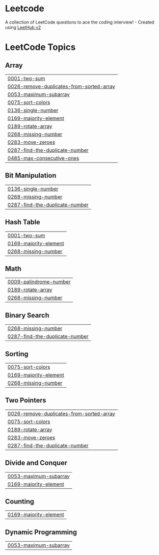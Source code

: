 # Leetcode
A collection of LeetCode questions to ace the coding interview! - Created using [LeetHub v2](https://github.com/arunbhardwaj/LeetHub-2.0)

<!---LeetCode Topics Start-->
# LeetCode Topics
## Array
|  |
| ------- |
| [0001-two-sum](https://github.com/Himanshu210604/Leetcode/tree/master/0001-two-sum) |
| [0026-remove-duplicates-from-sorted-array](https://github.com/Himanshu210604/Leetcode/tree/master/0026-remove-duplicates-from-sorted-array) |
| [0053-maximum-subarray](https://github.com/Himanshu210604/Leetcode/tree/master/0053-maximum-subarray) |
| [0075-sort-colors](https://github.com/Himanshu210604/Leetcode/tree/master/0075-sort-colors) |
| [0136-single-number](https://github.com/Himanshu210604/Leetcode/tree/master/0136-single-number) |
| [0169-majority-element](https://github.com/Himanshu210604/Leetcode/tree/master/0169-majority-element) |
| [0189-rotate-array](https://github.com/Himanshu210604/Leetcode/tree/master/0189-rotate-array) |
| [0268-missing-number](https://github.com/Himanshu210604/Leetcode/tree/master/0268-missing-number) |
| [0283-move-zeroes](https://github.com/Himanshu210604/Leetcode/tree/master/0283-move-zeroes) |
| [0287-find-the-duplicate-number](https://github.com/Himanshu210604/Leetcode/tree/master/0287-find-the-duplicate-number) |
| [0485-max-consecutive-ones](https://github.com/Himanshu210604/Leetcode/tree/master/0485-max-consecutive-ones) |
## Bit Manipulation
|  |
| ------- |
| [0136-single-number](https://github.com/Himanshu210604/Leetcode/tree/master/0136-single-number) |
| [0268-missing-number](https://github.com/Himanshu210604/Leetcode/tree/master/0268-missing-number) |
| [0287-find-the-duplicate-number](https://github.com/Himanshu210604/Leetcode/tree/master/0287-find-the-duplicate-number) |
## Hash Table
|  |
| ------- |
| [0001-two-sum](https://github.com/Himanshu210604/Leetcode/tree/master/0001-two-sum) |
| [0169-majority-element](https://github.com/Himanshu210604/Leetcode/tree/master/0169-majority-element) |
| [0268-missing-number](https://github.com/Himanshu210604/Leetcode/tree/master/0268-missing-number) |
## Math
|  |
| ------- |
| [0009-palindrome-number](https://github.com/Himanshu210604/Leetcode/tree/master/0009-palindrome-number) |
| [0189-rotate-array](https://github.com/Himanshu210604/Leetcode/tree/master/0189-rotate-array) |
| [0268-missing-number](https://github.com/Himanshu210604/Leetcode/tree/master/0268-missing-number) |
## Binary Search
|  |
| ------- |
| [0268-missing-number](https://github.com/Himanshu210604/Leetcode/tree/master/0268-missing-number) |
| [0287-find-the-duplicate-number](https://github.com/Himanshu210604/Leetcode/tree/master/0287-find-the-duplicate-number) |
## Sorting
|  |
| ------- |
| [0075-sort-colors](https://github.com/Himanshu210604/Leetcode/tree/master/0075-sort-colors) |
| [0169-majority-element](https://github.com/Himanshu210604/Leetcode/tree/master/0169-majority-element) |
| [0268-missing-number](https://github.com/Himanshu210604/Leetcode/tree/master/0268-missing-number) |
## Two Pointers
|  |
| ------- |
| [0026-remove-duplicates-from-sorted-array](https://github.com/Himanshu210604/Leetcode/tree/master/0026-remove-duplicates-from-sorted-array) |
| [0075-sort-colors](https://github.com/Himanshu210604/Leetcode/tree/master/0075-sort-colors) |
| [0189-rotate-array](https://github.com/Himanshu210604/Leetcode/tree/master/0189-rotate-array) |
| [0283-move-zeroes](https://github.com/Himanshu210604/Leetcode/tree/master/0283-move-zeroes) |
| [0287-find-the-duplicate-number](https://github.com/Himanshu210604/Leetcode/tree/master/0287-find-the-duplicate-number) |
## Divide and Conquer
|  |
| ------- |
| [0053-maximum-subarray](https://github.com/Himanshu210604/Leetcode/tree/master/0053-maximum-subarray) |
| [0169-majority-element](https://github.com/Himanshu210604/Leetcode/tree/master/0169-majority-element) |
## Counting
|  |
| ------- |
| [0169-majority-element](https://github.com/Himanshu210604/Leetcode/tree/master/0169-majority-element) |
## Dynamic Programming
|  |
| ------- |
| [0053-maximum-subarray](https://github.com/Himanshu210604/Leetcode/tree/master/0053-maximum-subarray) |
<!---LeetCode Topics End-->